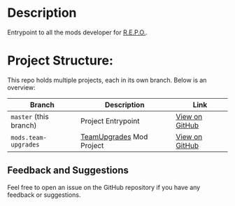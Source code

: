 # Description
Entrypoint to all the mods developer for [R.E.P.O.](https://store.steampowered.com/app/3241660).

# Project Structure:
This repo holds multiple projects, each in its own branch. Below is an overview:

| Branch                     | Description                                                                              | Link                                                                               |
|--------------------------- | ---------------------------------------------------------------------------------------- | ---------------------------------------------------------------------------------- |
| `master` (this branch)     | Project Entrypoint                                                                       | [View on GitHub](https://github.com/EvilCheetah/repo.mods)                         |
| `mods.team-upgrades`       | [TeamUpgrades](https://thunderstore.io/c/repo/p/EvilCheetah/TeamUpgrades/) Mod Project   | [View on GitHub](https://github.com/EvilCheetah/repo.mods/tree/mods.team-upgrades) |

## Feedback and Suggestions
Feel free to open an issue on the GitHub repository if you have any feedback or suggestions.

